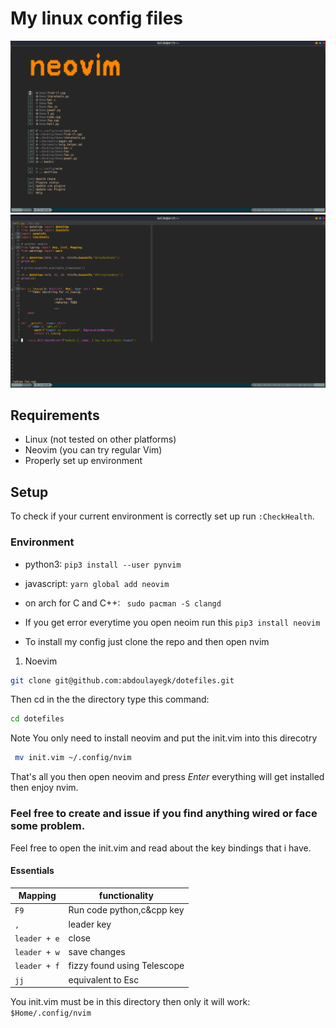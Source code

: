 # My linux config files
![vimrc](https://github.com/abdoulayegk/dotefiles/blob/main/vimrcimg1.png)
![Vimrc](https://github.com/abdoulayegk/dotefiles/blob/main/pythonimg.png)
## Requirements

- Linux (not tested on other platforms)
- Neovim (you can try regular Vim)
- Properly set up environment

## Setup

To check if your current environment is correctly set up run `:CheckHealth`.

### Environment

- python3: `pip3 install --user pynvim`
- javascript: `yarn global add neovim`
- on arch for C and C++: ` sudo pacman -S clangd`
- If you get error everytime you open neoim run this `pip3 install neovim`

- To install my config just clone the repo and then open nvim

1. Noevim

```bash
git clone git@github.com:abdoulayegk/dotefiles.git
```
Then cd in the the directory type this command:
```bash
cd dotefiles
```
<span> Note</span> You only need to install neovim and put the init.vim into this direcotry<br/>
 ```bash
  mv init.vim ~/.config/nvim
 ```
 That's all you then open neovim  and press *Enter* everything will get installed then enjoy nvim.
  
### Feel free to create and issue if you find anything wired or face some problem. <br>
  
Feel free to open the init.vim and read about the key bindings that i have.
  
#### Essentials

| Mapping      | functionality                        |
| ------------ | ------------------------------------ |
| `F9`          | Run code python,c&cpp key           |
| `,`          | leader key                           |
| `leader + e` | close                                |
| `leader + w` | save changes                         |
| `leader + f` |  fizzy found using Telescope         |                    
| `jj`         | equivalent to Esc                    |

<span> You init.vim must be in this directory then only it will work: `$Home/.config/nvim`
